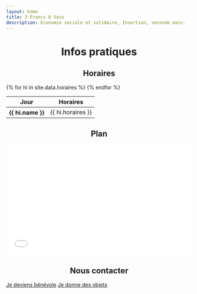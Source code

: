 ```yaml
---
layout: home
title: 3 Francs 6 Sous
description: Economie sociale et solidaire, Insertion, seconde main.
---
```

<link href="https://cdn.jsdelivr.net/npm/bootstrap@5.3.3/dist/css/bootstrap.min.css" rel="stylesheet" integrity="sha384-QWTKZyjpPEjISv5WaRU9OFeRpok6YctnYmDr5pNlyT2bRjXh0JMhjY6hW+ALEwIH" crossorigin="anonymous">

<h1 style="text-align: center;">Infos pratiques</h1>
<h2 style="text-align: center;">Horaires</h2>
<table class="table table-striped table-bordered">
  <thead>
    <tr>
      <th scope="col">Jour</th>
      <th scope="col">Horaires</th>
    </tr>
  </thead>
  <tbody>
    {% for hi in site.data.horaires %}
      <tr class="table-{{ hi.status }}">
        <th scope="row">{{ hi.name }}</th>
        <td>{{ hi.horaires }}</td>
      </tr>
    {% endfor %}
  </tbody>
</table>

<h2 style="text-align: center;">Plan</h2>
<div class="row">
    <div class="col d-flex justify-content-center">
              <iframe class="embed-responsive-item"  width="100%" height="300px" frameborder="0" allowfullscreen allow="geolocation" src="//umap.openstreetmap.fr/fr/map/3f6s_1149485?scaleControl=false&miniMap=false&scrollWheelZoom=true&zoomControl=true&editMode=disabled&moreControl=false&searchControl=null&tilelayersControl=null&embedControl=null&datalayersControl=true&onLoadPanel=none&captionBar=false&captionMenus=true&datalayers=295a0123-a9e9-4d6f-80c4-1e595f8f2787#16/45.8218/-0.7797"></iframe>
               </div>
  </div>

<h2 style="text-align: center;">Nous contacter</h2>

  <div>
        <p class="text-center">
          <a href="mailto:asso.3francs6sous@gmail.com?subject=[BENEVOLAT]" target="_blank" class="btn btn-primary">Je deviens bénévole</a>
          <a href="mailto:asso.3francs6sous@gmail.com?subject=[DONS]" target="_blank" class="btn btn-primary">Je donne des objets</a>
        </p>
      </div>